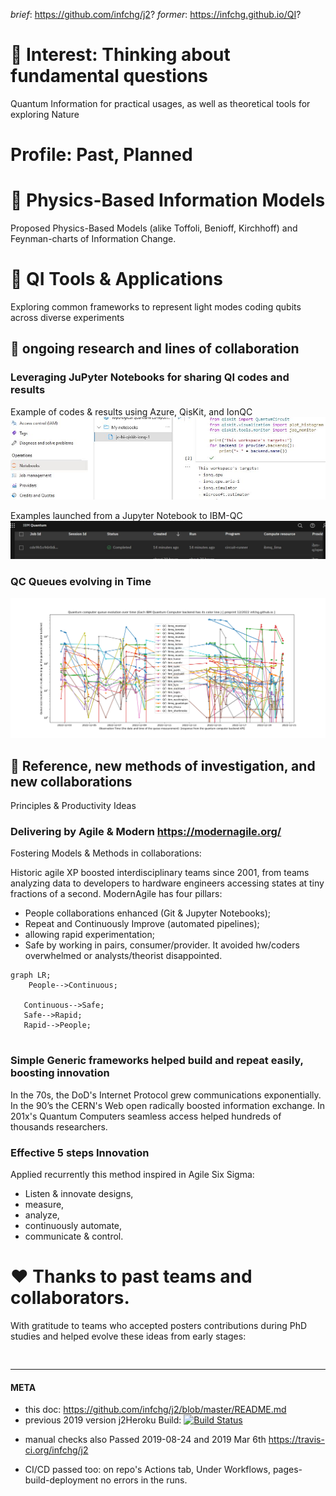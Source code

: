 _brief_: https://github.com/infchg/j2?  _former_: https://infchg.github.io/QI?
  
#  🌌 Interest: Thinking about fundamental questions

Quantum Information for practical usages, as well as theoretical tools for exploring Nature 

# Profile: Past, Planned
 

#  🌱 Physics-Based Information Models 

Proposed Physics-Based Models (alike Toffoli, Benioff, Kirchhoff) and Feynman-charts of Information Change.
 
#  🌱 QI Tools & Applications 

Exploring common frameworks to represent light modes coding qubits across diverse experiments

## 📕 ongoing research and lines of collaboration

### Leveraging JuPyter Notebooks for sharing QI codes and results  

Example of codes & results using  Azure, QisKit, and IonQC ![](AzQisKitIon.JPG) 

Examples launched from a Jupyter Notebook to IBM-QC ![](ibm-q-jobss.png)

### QC Queues evolving in Time

![](qc-queues.png)




## 📕 Reference, new methods of investigation, and new collaborations 

Principles & Productivity Ideas



### Delivering by Agile & Modern https://modernagile.org/

Fostering Models & Methods in collaborations:

Historic agile XP boosted interdisciplinary teams since 2001, from teams analyzing data to developers to hardware engineers accessing states at tiny fractions of a second. ModernAgile has four pillars: 

- People collaborations enhanced (Git & Jupyter Notebooks);
- Repeat and Continuously Improve (automated pipelines); 
- allowing rapid experimentation;
-  Safe by working in pairs, consumer/provider. It avoided hw/coders overwhelmed or analysts/theorist disappointed.

```mermaid
graph LR;
    People-->Continuous;
 
   Continuous-->Safe;
   Safe-->Rapid;
   Rapid-->People;
   
```

### Simple Generic frameworks helped build and repeat easily, boosting innovation 

   In the 70s, the DoD's Internet Protocol grew communications exponentially. In the 90’s the CERN's Web open radically boosted information exchange. In 201x's Quantum Computers seamless access helped hundreds of thousands researchers. 

### Effective 5 steps Innovation

Applied recurrently this method inspired in Agile Six Sigma:

- Listen & innovate designs, 
- measure, 
- analyze, 
- continuously automate, 
- communicate & control.
 

#  ♥ Thanks to past teams and collaborators.

With gratitude to teams who accepted posters contributions during PhD studies and helped evolve these ideas from early stages:

 

 
```stl
 
```
 


---

#### META

- this doc: https://github.com/infchg/j2/blob/master/README.md
- previous 2019 version j2Heroku Build: [![Build Status](https://travis-ci.org/infchg/j2.svg)](https://travis-ci.org/infchg/j2) 
+ manual checks also Passed 2019-08-24 and 2019 Mar 6th  https://travis-ci.org/infchg/j2
- CI/CD passed too: on repo's Actions tab, Under Workflows, pages-build-deployment no errors in the runs.  


